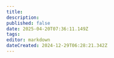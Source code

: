 ```yaml
---
title: 
description: 
published: false
date: 2025-04-20T07:36:11.149Z
tags: 
editor: markdown
dateCreated: 2024-12-29T06:28:21.342Z
---
```


<a></a>
